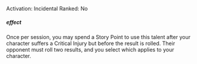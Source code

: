 Activation: Incidental
Ranked: No
##### effect
Once per session, you may spend a Story
Point to use this talent after your character
suffers a Critical Injury but before the result is
rolled. Their opponent must roll two results,
and you select which applies to your
character.